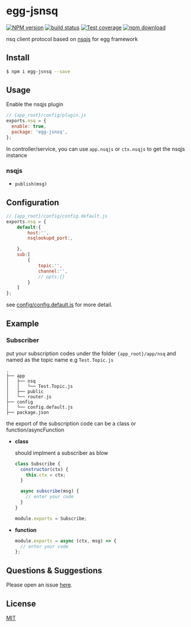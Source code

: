 # egg-jsnsq

[![NPM version][npm-image]][npm-url]
[![build status][travis-image]][travis-url]
[![Test coverage][codecov-image]][codecov-url]
[![npm download][download-image]][download-url]

[npm-image]: https://img.shields.io/npm/v/egg-jsnsq.svg?style=flat-square
[npm-url]: https://npmjs.org/package/egg-jsnsq
[travis-image]: https://img.shields.io/travis/clanaid/egg-jsnsq.svg?style=flat-square
[travis-url]: https://travis-ci.org/clanaid/egg-jsnsq
[codecov-image]: https://img.shields.io/codecov/c/github/clanaid/egg-jsnsq.svg?style=flat-square
[codecov-url]: https://codecov.io/github/clanaid/egg-jsnsq?branch=master
[download-image]: https://img.shields.io/npm/dm/egg-jsnsq.svg?style=flat-square
[download-url]: https://npmjs.org/package/egg-jsnsq

nsq client protocol based on [nsqjs](https://github.com/dudleycarr/nsqjs) for egg framework

## Install

```bash
$ npm i egg-jsnsq --save
```

## Usage

Enable the nsqjs plugin

```js
// {app_root}/config/plugin.js
exports.nsq = {
  enable: true,
  package: 'egg-jsnsq',
};
```

In controller/service, you can use `app.nsqjs` or `ctx.nsqjs` to get the nsqjs instance

### nsqjs

- `publish(msg)`

## Configuration

```js
// {app_root}/config/config.default.js
exports.nsq = {
    default:{
        host:'',
        nsqlookupd_port:,

    },
    sub:[
        {
            topic:'',
            channel:'',
            // opts:{}
        }
    ]
};
```

see [config/config.default.js](config/config.default.js) for more detail.

## Example

### Subscriber

put your subscription codes under the folder `{app_root}/app/nsq` and named as the topic name e.g `Test.Topic.js`

```
.
├── app
│   ├── nsq
│   │   └── Test.Topic.js
│   ├── public
│   └── router.js
├── config
│   └── config.default.js
├── package.json
```

the export of the subscription code can be a class or function/asyncFunction

- **class**

  should implment a subscriber as blow

  ```js
  class Subscribe {
    constructor(ctx) {
      this.ctx = ctx;
    }

    async subscribe(msg) {
      // enter your code
    }
  }

  module.exports = Subscribe;
  ```

* **function**

  ```js
  module.exports = async (ctx, msg) => {
    // enter your code
  };
  ```

## Questions & Suggestions

Please open an issue [here](https://github.com/clanaid/egg-jsnsq/issues).

## License

[MIT](LICENSE)
